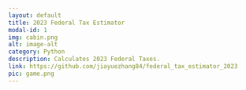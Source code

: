 ```yaml
---
layout: default
title: 2023 Federal Tax Estimator
modal-id: 1
img: cabin.png
alt: image-alt
category: Python
description: Calculates 2023 Federal Taxes.
link: https://github.com/jiayuezhang84/federal_tax_estimator_2023
pic: game.png
---
```



